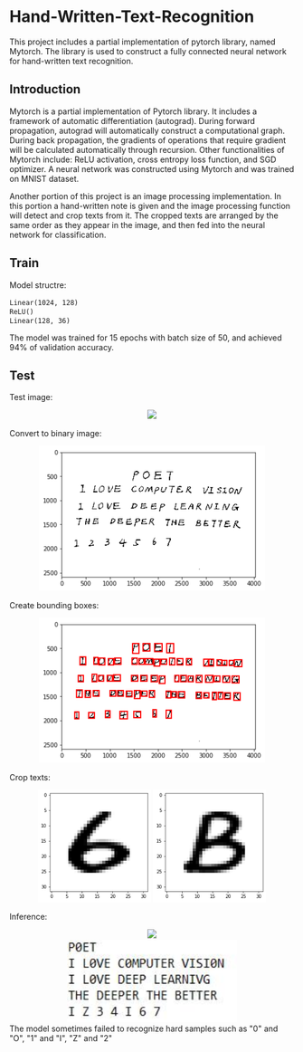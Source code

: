 # Hand-Written-Text-Recognition
This project includes a partial implementation of pytorch library, named Mytorch. The library is used to construct a fully connected neural network for hand-written text recognition. 
## Introduction
Mytorch is a partial implementation of Pytorch library. It includes a framework of automatic differentiation (autograd). During forward propagation, autograd will automatically construct a computational graph. During back propagation, the gradients of operations that require gradient will be calculated automatically through recursion. Other functionalities of Mytorch include: ReLU activation, cross entropy loss function, and SGD optimizer. A neural network was constructed using Mytorch and was trained on MNIST dataset.

Another portion of this project is an image processing implementation. In this portion a hand-written note is given and the image processing function will detect and crop texts from it. The cropped texts are arranged by the same order as they appear in the image, and then fed into the neural network for classification. 

## Train
Model structre:
```
Linear(1024, 128)
ReLU()
Linear(128, 36)
```

The model was trained for 15 epochs with batch size of 50, and achieved 94% of validation accuracy.

## Test
Test image:
<div align="center">
  <img src="images/test.jpg" width="300"/>
</div>

Convert to binary image:
<div align="center">
  <img src="result/binary.png" width="400"/>
</div>

Create bounding boxes:
<div align="center">
  <img src="result/bbox.png" width="400"/>
</div>

Crop texts:
<div align="center">
  <img src="result/6.png" width="200"/>
  <img src="result/B.png" width="200"/>
</div>

Inference:
<div align="center">
  <img src="images/test.jpg" width="300"/>
</div>
<div align="center">
  <img src="result/result.jpg" width="300"/>
</div>
The model sometimes failed to recognize hard samples such as "0" and "O", "1" and "I", "Z" and "2"
